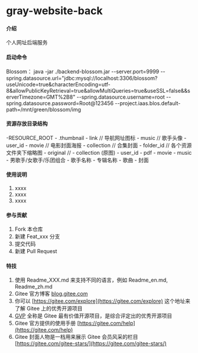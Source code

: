 # gray-website-back

#### 介绍
个人网址后端服务

#### 启动命令
Blossom：
java -jar ./backend-blossom.jar --server.port=9999 --spring.datasource.url="jdbc:mysql://localhost:3306/blossom?useUnicode=true&characterEncoding=utf-8&allowPublicKeyRetrieval=true&allowMultiQueries=true&useSSL=false&&serverTimezone=GMT%2B8" --spring.datasource.username=root --spring.datasource.password=Root@123456 --project.iaas.blos.default-path=/mnt/green/blossom/img

#### 资源存放目录结构

-RESOURCE_ROOT
    - .thumbnail
        - link // 导航网址图标
        - music // 歌手头像
        - user_id 
            - movie // 电影封面海报
        - collection // 合集封面
        - folder_id // 各个资源文件夹下缩略图
        - original // 
            - collection (原图)
    - user_id
        - pdf
        - movie
    - music
        - 男歌手/女歌手/乐团组合
            - 歌手名称
                - 专辑名称
                    - 歌曲
                    - 封面

#### 使用说明
                
1.  xxxx
2.  xxxx
3.  xxxx

#### 参与贡献

1.  Fork 本仓库
2.  新建 Feat_xxx 分支
3.  提交代码
4.  新建 Pull Request


#### 特技

1.  使用 Readme\_XXX.md 来支持不同的语言，例如 Readme\_en.md, Readme\_zh.md
2.  Gitee 官方博客 [blog.gitee.com](https://blog.gitee.com)
3.  你可以 [https://gitee.com/explore](https://gitee.com/explore) 这个地址来了解 Gitee 上的优秀开源项目
4.  [GVP](https://gitee.com/gvp) 全称是 Gitee 最有价值开源项目，是综合评定出的优秀开源项目
5.  Gitee 官方提供的使用手册 [https://gitee.com/help](https://gitee.com/help)
6.  Gitee 封面人物是一档用来展示 Gitee 会员风采的栏目 [https://gitee.com/gitee-stars/](https://gitee.com/gitee-stars/)
